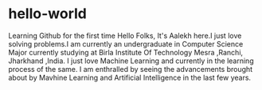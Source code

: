 # hello-world
Learning  Github for the first time
Hello Folks, It's Aalekh here.I just love solving problems.I am currently an undergraduate in Computer Science Major
currently studying at Birla Institute Of Technology Mesra ,Ranchi, Jharkhand ,India.
I just love Machine Learning and currently in the learning process of the same.
I am enthralled by seeing the advancements brought about by Mavhine Learning and Artificial Intelligence in the last few years.
